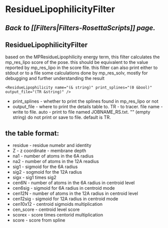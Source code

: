 # ResidueLipophilicityFilter
## *Back to [[Filters|Filters-RosettaScripts]] page.*

## ResidueLipophilicityFilter

based on the MPResidueLipophilicity energy term, this filter calculates the mp_res_lipo score of the pose. this should be equivalent to the value reported by mp_res_lipo in the score file. 
this filter can also print either to stdout or to a file some calculations done by mp_res_solv, mostly for debugging and further understanding the result
```
<ResidueLipophilicity name="(& string)" print_splines="(0 &bool)" output_file="(TR &string)" />
```

- print_splines - whether to print the splines found in mp_res_lipo or not
- output_file - where to print the details table to. TR - to tracer. file name - write to file. auto - print to file named JOBNAME_RS.txt. "" (empty string) do not print or save to file. default is TR.

## the table format:
- residue - residue numebr and identity
- Z - z coordinate - membrane depth
- na1 - number of atoms in the 6A radius
- na2 - number of atoms in the 12A readius
- sig1 - sigmoid for the 6A radius
- sig2 - sogmoid for the 12A radius
- sigx - sig1 times sig2
- cen6N - number of atoms in the 6A radius in centroid level
- cen6sig - sigmoid for 6A radius in centroid mode
- cen12N - number of atoms in the 12A radius in centroid level
- cen12sig - sigmoid for 12A radius in centroid mode
- cen10x12 - centroid sigmoids multiplication
- cen_score - centroid level score
- scorex - score times centorid multiplication
- score - score from spline
